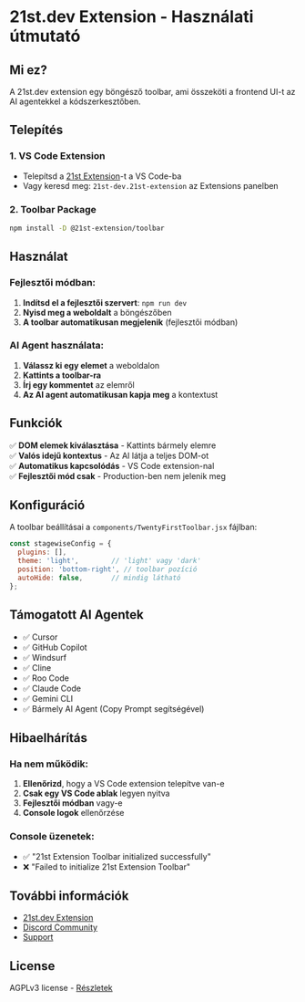 # 21st.dev Extension - Használati útmutató

## Mi ez?

A 21st.dev extension egy böngésző toolbar, ami összeköti a frontend UI-t az AI agentekkel a kódszerkesztőben.

## Telepítés

### 1. VS Code Extension
- Telepítsd a [21st Extension](https://open-vsx.org/extension/21st-dev/21st-extension)-t a VS Code-ba
- Vagy keresd meg: `21st-dev.21st-extension` az Extensions panelben

### 2. Toolbar Package
```bash
npm install -D @21st-extension/toolbar
```

## Használat

### Fejlesztői módban:
1. **Indítsd el a fejlesztői szervert**: `npm run dev`
2. **Nyisd meg a weboldalt** a böngészőben
3. **A toolbar automatikusan megjelenik** (fejlesztői módban)

### AI Agent használata:
1. **Válassz ki egy elemet** a weboldalon
2. **Kattints a toolbar-ra**
3. **Írj egy kommentet** az elemről
4. **Az AI agent automatikusan kapja meg** a kontextust

## Funkciók

✅ **DOM elemek kiválasztása** - Kattints bármely elemre  
✅ **Valós idejű kontextus** - Az AI látja a teljes DOM-ot  
✅ **Automatikus kapcsolódás** - VS Code extension-nal  
✅ **Fejlesztői mód csak** - Production-ben nem jelenik meg  

## Konfiguráció

A toolbar beállításai a `components/TwentyFirstToolbar.jsx` fájlban:

```jsx
const stagewiseConfig = {
  plugins: [],
  theme: 'light',        // 'light' vagy 'dark'
  position: 'bottom-right', // toolbar pozíció
  autoHide: false,       // mindig látható
};
```

## Támogatott AI Agentek

- ✅ Cursor
- ✅ GitHub Copilot  
- ✅ Windsurf
- ✅ Cline
- ✅ Roo Code
- ✅ Claude Code
- ✅ Gemini CLI
- ✅ Bármely AI Agent (Copy Prompt segítségével)

## Hibaelhárítás

### Ha nem működik:
1. **Ellenőrizd**, hogy a VS Code extension telepítve van-e
2. **Csak egy VS Code ablak** legyen nyitva
3. **Fejlesztői módban** vagy-e
4. **Console logok** ellenőrzése

### Console üzenetek:
- ✅ "21st Extension Toolbar initialized successfully"
- ❌ "Failed to initialize 21st Extension Toolbar"

## További információk

- [21st.dev Extension](https://open-vsx.org/extension/21st-dev/21st-extension)
- [Discord Community](https://discord.gg/21st-dev)
- [Support](mailto:support@21st.dev)

## License

AGPLv3 license - [Részletek](https://www.gnu.org/licenses/agpl-3.0.html)
